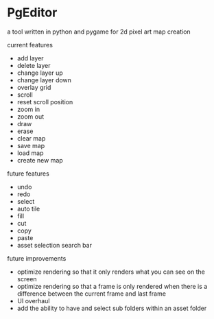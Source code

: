# PgEditor
a tool written in python and pygame for 2d pixel art map creation

current features
- add layer
- delete layer
- change layer up
- change layer down
- overlay grid
- scroll
- reset scroll position
- zoom in
- zoom out
- draw
- erase
- clear map
- save map
- load map
- create new map

future features
- undo
- redo
- select
- auto tile
- fill
- cut
- copy
- paste
- asset selection search bar

future improvements
- optimize rendering so that it only renders what you can see on the screen
- optimize rendering so that a frame is only rendered when there is a difference between the current frame and last frame
- UI overhaul
- add the ability to have and select sub folders within an asset folder
